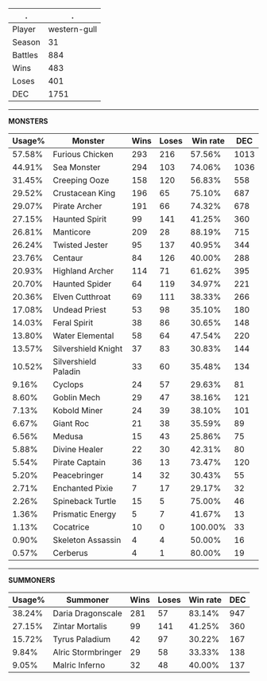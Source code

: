 .|.
|-|-
Player|western-gull
Season|31
Battles|884
Wins|483
Loses|401
DEC|1751

---
**MONSTERS**

Usage%|Monster|Wins|Loses|Win rate|DEC|
-|-|-|-|-|-|
57.58%|Furious Chicken|293|216|57.56%|1013|
44.91%|Sea Monster|294|103|74.06%|1036|
31.45%|Creeping Ooze|158|120|56.83%|558|
29.52%|Crustacean King|196|65|75.10%|687|
29.07%|Pirate Archer|191|66|74.32%|678|
27.15%|Haunted Spirit|99|141|41.25%|360|
26.81%|Manticore|209|28|88.19%|715|
26.24%|Twisted Jester|95|137|40.95%|344|
23.76%|Centaur|84|126|40.00%|288|
20.93%|Highland Archer|114|71|61.62%|395|
20.70%|Haunted Spider|64|119|34.97%|221|
20.36%|Elven Cutthroat|69|111|38.33%|266|
17.08%|Undead Priest|53|98|35.10%|180|
14.03%|Feral Spirit|38|86|30.65%|148|
13.80%|Water Elemental|58|64|47.54%|220|
13.57%|Silvershield Knight|37|83|30.83%|144|
10.52%|Silvershield Paladin|33|60|35.48%|134|
9.16%|Cyclops|24|57|29.63%|81|
8.60%|Goblin Mech|29|47|38.16%|121|
7.13%|Kobold Miner|24|39|38.10%|101|
6.67%|Giant Roc|21|38|35.59%|89|
6.56%|Medusa|15|43|25.86%|75|
5.88%|Divine Healer|22|30|42.31%|80|
5.54%|Pirate Captain|36|13|73.47%|120|
5.20%|Peacebringer|14|32|30.43%|55|
2.71%|Enchanted Pixie|7|17|29.17%|32|
2.26%|Spineback Turtle|15|5|75.00%|46|
1.36%|Prismatic Energy|5|7|41.67%|13|
1.13%|Cocatrice|10|0|100.00%|33|
0.90%|Skeleton Assassin|4|4|50.00%|16|
0.57%|Cerberus|4|1|80.00%|19|

---
**SUMMONERS**

Usage%|Summoner|Wins|Loses|Win rate|DEC|
-|-|-|-|-|-|
38.24%|Daria Dragonscale|281|57|83.14%|947|
27.15%|Zintar Mortalis|99|141|41.25%|360|
15.72%|Tyrus Paladium|42|97|30.22%|167|
9.84%|Alric Stormbringer|29|58|33.33%|138|
9.05%|Malric Inferno|32|48|40.00%|137|
